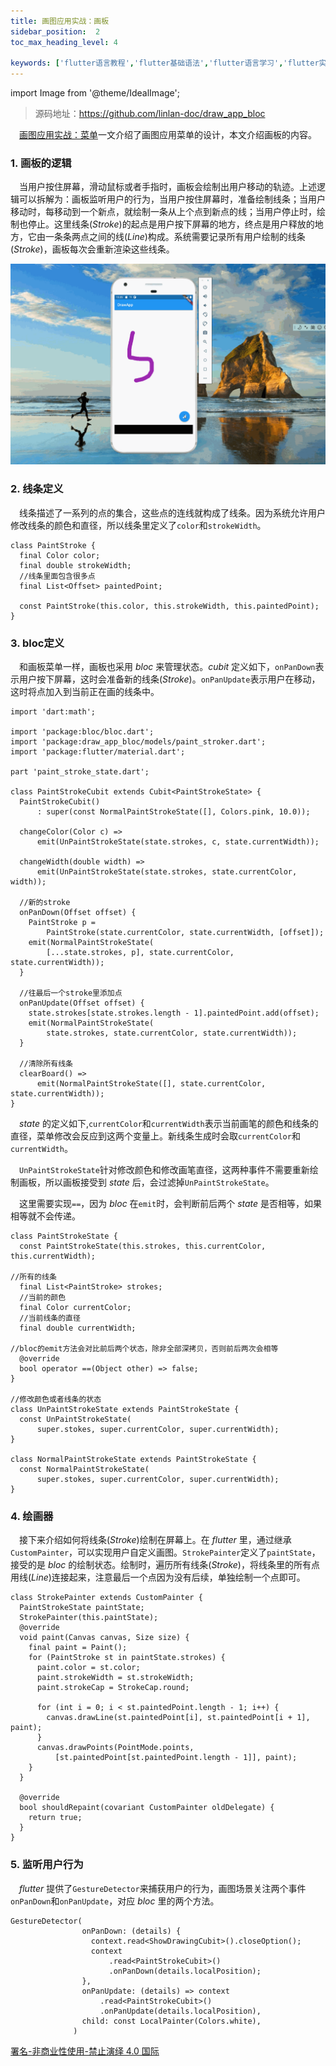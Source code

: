 ```yaml
---
title: 画图应用实战：画板
sidebar_position:  2
toc_max_heading_level: 4

keywords: ['flutter语言教程','flutter基础语法','flutter语言学习','flutter实战']
---
```


import Image from '@theme/IdealImage';

> 源码地址：<https://github.com/linlan-doc/draw_app_bloc>

 [画图应用实战：菜单](./selection-icon.md)一文介绍了画图应用菜单的设计，本文介绍画板的内容。

### 1. 画板的逻辑

 当用户按住屏幕，滑动鼠标或者手指时，画板会绘制出用户移动的轨迹。上述逻辑可以拆解为：画板监听用户的行为，当用户按住屏幕时，准备绘制线条；当用户移动时，每移动到一个新点，就绘制一条从上个点到新点的线；当用户停止时，绘制也停止。这里线条(_Stroke_)的起点是用户按下屏幕的地方，终点是用户释放的地方，它由一条条两点之间的线(_Line_)构成。系统需要记录所有用户绘制的线条(_Stroke_)，画板每次会重新渲染这些线条。

![绘制图片](./asserts/draw_board.gif)

### 2. 线条定义

 线条描述了一系列的点的集合，这些点的连线就构成了线条。因为系统允许用户修改线条的颜色和直径，所以线条里定义了`color`和`strokeWidth`。

    class PaintStroke {
      final Color color;
      final double strokeWidth;
      //线条里面包含很多点
      final List<Offset> paintedPoint;

      const PaintStroke(this.color, this.strokeWidth, this.paintedPoint);
    }

### 3. bloc定义

 和画板菜单一样，画板也采用 _bloc_ 来管理状态。_cubit_ 定义如下，`onPanDown`表示用户按下屏幕，这时会准备新的线条(_Stroke_)。`onPanUpdate`表示用户在移动，这时将点加入到当前正在画的线条中。

    import 'dart:math';

    import 'package:bloc/bloc.dart';
    import 'package:draw_app_bloc/models/paint_stroker.dart';
    import 'package:flutter/material.dart';

    part 'paint_stroke_state.dart';

    class PaintStrokeCubit extends Cubit<PaintStrokeState> {
      PaintStrokeCubit()
          : super(const NormalPaintStrokeState([], Colors.pink, 10.0));

      changeColor(Color c) =>
          emit(UnPaintStrokeState(state.strokes, c, state.currentWidth));

      changeWidth(double width) =>
          emit(UnPaintStrokeState(state.strokes, state.currentColor, width));

      //新的stroke
      onPanDown(Offset offset) {
        PaintStroke p =
            PaintStroke(state.currentColor, state.currentWidth, [offset]);
        emit(NormalPaintStrokeState(
            [...state.strokes, p], state.currentColor, state.currentWidth));
      }

      //往最后一个stroke里添加点
      onPanUpdate(Offset offset) {
        state.strokes[state.strokes.length - 1].paintedPoint.add(offset);
        emit(NormalPaintStrokeState(
            state.strokes, state.currentColor, state.currentWidth));
      }

      //清除所有线条
      clearBoard() =>
          emit(NormalPaintStrokeState([], state.currentColor, state.currentWidth));
    }

 _state_ 的定义如下,`currentColor`和`currentWidth`表示当前画笔的颜色和线条的直径，菜单修改会反应到这两个变量上。新线条生成时会取`currentColor`和`currentWidth`。

 `UnPaintStrokeState`针对修改颜色和修改画笔直径，这两种事件不需要重新绘制画板，所以画板接受到 _state_ 后，会过滤掉`UnPaintStrokeState`。

 这里需要实现`==`，因为 _bloc_ 在`emit`时，会判断前后两个 _state_ 是否相等，如果相等就不会传递。

    class PaintStrokeState {
      const PaintStrokeState(this.strokes, this.currentColor, this.currentWidth);

    //所有的线条
      final List<PaintStroke> strokes;
      //当前的颜色
      final Color currentColor;
      //当前线条的直径
      final double currentWidth;

    //bloc的emit方法会对比前后两个状态，除非全部深拷贝，否则前后两次会相等
      @override
      bool operator ==(Object other) => false;
    }

    //修改颜色或者线条的状态
    class UnPaintStrokeState extends PaintStrokeState {
      const UnPaintStrokeState(
          super.stokes, super.currentColor, super.currentWidth);
    }

    class NormalPaintStrokeState extends PaintStrokeState {
      const NormalPaintStrokeState(
          super.stokes, super.currentColor, super.currentWidth);
    }

### 4. 绘画器

 接下来介绍如何将线条(_Stroke_)绘制在屏幕上。在 _flutter_ 里，通过继承`CustomPainter`，可以实现用户自定义画图。`StrokePainter`定义了`paintState`，接受的是 _bloc_ 的绘制状态。绘制时，遍历所有线条(_Stroke_)，将线条里的所有点用线(_Line_)连接起来，注意最后一个点因为没有后续，单独绘制一个点即可。

    class StrokePainter extends CustomPainter {
      PaintStrokeState paintState;
      StrokePainter(this.paintState);
      @override
      void paint(Canvas canvas, Size size) {
        final paint = Paint();
        for (PaintStroke st in paintState.strokes) {
          paint.color = st.color;
          paint.strokeWidth = st.strokeWidth;
          paint.strokeCap = StrokeCap.round;

          for (int i = 0; i < st.paintedPoint.length - 1; i++) {
            canvas.drawLine(st.paintedPoint[i], st.paintedPoint[i + 1], paint);
          }
          canvas.drawPoints(PointMode.points,
              [st.paintedPoint[st.paintedPoint.length - 1]], paint);
        }
      }

      @override
      bool shouldRepaint(covariant CustomPainter oldDelegate) {
        return true;
      }
    }

### 5. 监听用户行为

 _flutter_ 提供了`GestureDetector`来捕获用户的行为，画图场景关注两个事件`onPanDown`和`onPanUpdate`，对应 _bloc_ 里的两个方法。

    GestureDetector(
                    onPanDown: (details) {
                      context.read<ShowDrawingCubit>().closeOption();
                      context
                          .read<PaintStrokeCubit>()
                          .onPanDown(details.localPosition);
                    },
                    onPanUpdate: (details) => context
                        .read<PaintStrokeCubit>()
                        .onPanUpdate(details.localPosition),
                    child: const LocalPainter(Colors.white),
                  )

[署名-非商业性使用-禁止演绎 4.0 国际](https://creativecommons.org/licenses/by-nc-nd/4.0/deed.zh)
